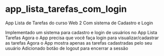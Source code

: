 # app_lista_tarefas_com_login
App Lista de Tarefas do curso Web 2 Com sistema de Cadastro e Login

Implementado um sistema para cadastro e login de usuários no App Lista Tarefas
Agora o App precisa que você faça login para visualizar/cadastrar as tarefas
Agora o App mostra apenas as tarefas cadastradas pelo seu usuário
Adicionado botão de logout para encerrar a sessão
